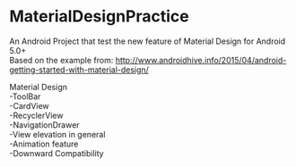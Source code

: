 # MaterialDesignPractice
An Android Project that test the new feature of Material Design for Android 5.0+ <br/>
Based on the example from: http://www.androidhive.info/2015/04/android-getting-started-with-material-design/ <br/>

  Material Design<br/>
    -ToolBar<br/>
    -CardView<br/>
    -RecyclerView<br/>
    -NavigationDrawer<br/>
    -View elevation in general<br/>
    -Animation feature<br/>
    -Downward Compatibility<br/> 
